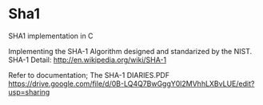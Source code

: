 Sha1
====

SHA1 implementation in C

Implementing the SHA-1 Algorithm designed and standarized by the NIST.
SHA-1 Detail:
http://en.wikipedia.org/wiki/SHA-1

Refer to documentation;
The SHA-1 DIARIES.PDF
https://drive.google.com/file/d/0B-LQ4Q7BwGggY0l2MVhhLXBvLUE/edit?usp=sharing
